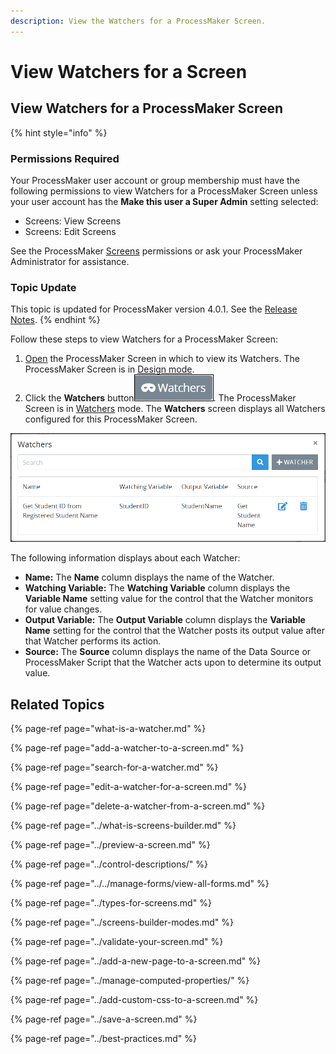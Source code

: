 ```yaml
---
description: View the Watchers for a ProcessMaker Screen.
---
```


# View Watchers for a Screen

## View Watchers for a ProcessMaker Screen

{% hint style="info" %}
### Permissions Required

Your ProcessMaker user account or group membership must have the following permissions to view Watchers for a ProcessMaker Screen unless your user account has the **Make this user a Super Admin** setting selected:

* Screens: View Screens
* Screens: Edit Screens

See the ProcessMaker [Screens](../../../../processmaker-administration/permission-descriptions-for-users-and-groups.md#screens) permissions or ask your ProcessMaker Administrator for assistance.

### Topic Update

This topic is updated for ProcessMaker version 4.0.1. See the [Release Notes](https://processmaker.gitbook.io/processmaker-release-notes/processmaker-4.0.x/processmaker-4.0.1-release-notes#screen-builder-1).
{% endhint %}

Follow these steps to view Watchers for a ProcessMaker Screen:

1. [Open](../../manage-forms/view-all-forms.md) the ProcessMaker Screen in which to view its Watchers. The ProcessMaker Screen is in [Design mode](../screens-builder-modes.md#editor-mode).
2. Click the **Watchers** button![](../../../../.gitbook/assets/watchers-button-screens-builder-processes.png). The ProcessMaker Screen is in [Watchers](../screens-builder-modes.md#watchers-mode) mode. The **Watchers** screen displays all Watchers configured for this ProcessMaker Screen.

![Watchers screen in Watcher mode](../../../../.gitbook/assets/watchers-screen-screens-builder-processes.png)

The following information displays about each Watcher:

* **Name:** The **Name** column displays the name of the Watcher.
* **Watching Variable:** The **Watching Variable** column displays the **Variable Name** setting value for the control that the Watcher monitors for value changes.
* **Output Variable:** The **Output Variable** column displays the **Variable Name** setting for the control that the Watcher posts its output value after that Watcher performs its action.
* **Source:** The **Source** column displays the name of the Data Source or ProcessMaker Script that the Watcher acts upon to determine its output value.

## Related Topics

{% page-ref page="what-is-a-watcher.md" %}

{% page-ref page="add-a-watcher-to-a-screen.md" %}

{% page-ref page="search-for-a-watcher.md" %}

{% page-ref page="edit-a-watcher-for-a-screen.md" %}

{% page-ref page="delete-a-watcher-from-a-screen.md" %}

{% page-ref page="../what-is-screens-builder.md" %}

{% page-ref page="../preview-a-screen.md" %}

{% page-ref page="../control-descriptions/" %}

{% page-ref page="../../manage-forms/view-all-forms.md" %}

{% page-ref page="../types-for-screens.md" %}

{% page-ref page="../screens-builder-modes.md" %}

{% page-ref page="../validate-your-screen.md" %}

{% page-ref page="../add-a-new-page-to-a-screen.md" %}

{% page-ref page="../manage-computed-properties/" %}

{% page-ref page="../add-custom-css-to-a-screen.md" %}

{% page-ref page="../save-a-screen.md" %}

{% page-ref page="../best-practices.md" %}

